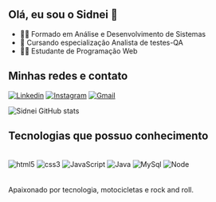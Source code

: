 ## Olá, eu sou o Sidnei 👋


- 👨‍🎓 Formado em Análise e Desenvolvimento de Sistemas
- 🐞 Cursando especialização Analista de testes-QA
- 🐱‍🏍 Estudante de Programação Web


## Minhas redes e contato

[![Linkedin](https://img.shields.io/badge/LinkedIn-0077B5?style=for-the-badge&logo=linkedin&logoColor=white)](https://www.linkedin.com/in/sidneisantosdev)
[![Instagram](https://img.shields.io/badge/Instagram-E4405F?style=for-the-badge&logo=instagram&logoColor=white)](https://www.instagram.com/sidneifsantos3)
[![Gmail](https://img.shields.io/badge/Gmail-D14836?style=for-the-badge&logo=gmail&logoColor=white)](mailto:sidfanfire37@gmail.com)


![Sidnei GitHub stats](https://github-readme-stats.vercel.app/api?username=Sidnei2018&theme=highcontrast&show_icons=true)

## Tecnologias que possuo conhecimento

<div style="display: inline_block"><br/>
<img align="center" alt="html5" src="https://img.shields.io/badge/HTML5-E34F26?style=for-the-badge&logo=html5&logoColor=white">
<img align="center" alt="css3" src="https://img.shields.io/badge/CSS3-1572B6?style=for-the-badge&logo=css3&logoColor=white">
<img align="center" alt="JavaScript" src="https://img.shields.io/badge/JavaScript-323330?style=for-the-badge&logo=javascript&logoColor=F7DF1E">
<img align="center" alt="Java" src="https://img.shields.io/badge/Java-ED8B00?style=for-the-badge&logo=java&logoColor=white">
<img align="center" alt="MySql" src="https://img.shields.io/badge/MySQL-00000F?style=for-the-badge&logo=mysql&logoColor=white">
<img align="center" alt="Node" src="https://img.shields.io/badge/Node.js-43853D?style=for-the-badge&logo=node.js&logoColor=white">
</div>
<br/>
<br/>
Apaixonado por tecnologia, motocicletas e rock and roll.
